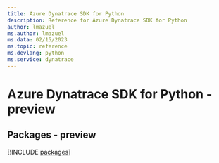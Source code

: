 ```yaml
---
title: Azure Dynatrace SDK for Python
description: Reference for Azure Dynatrace SDK for Python
author: lmazuel
ms.author: lmazuel
ms.data: 02/15/2023
ms.topic: reference
ms.devlang: python
ms.service: dynatrace
---
```

# Azure Dynatrace SDK for Python - preview
## Packages - preview
[!INCLUDE [packages](dynatrace-index.md)]